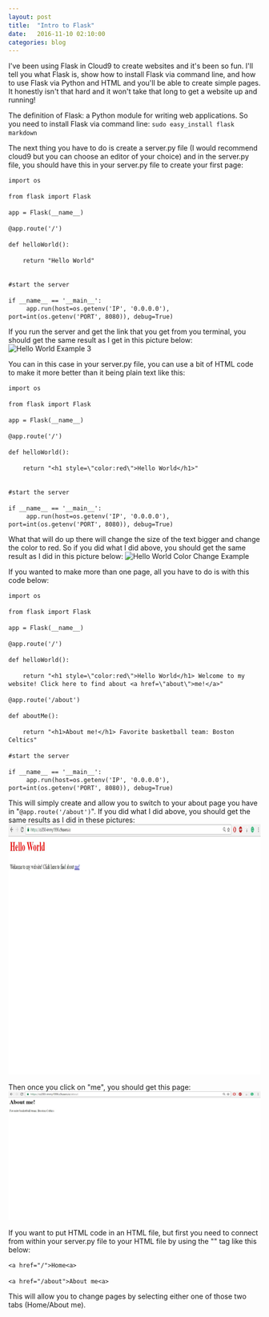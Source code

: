 ```yaml
---
layout: post
title:  "Intro to Flask"
date:   2016-11-10 02:10:00
categories: blog
---
```

I've been using Flask in Cloud9 to create websites and it's been so fun. I'll tell you what Flask is, show how to install Flask via command line, and how to use Flask via Python and HTML
and you'll be able to create simple pages. It honestly isn't that hard and it won't take that long to get a website up and running!

The definition of Flask: a Python module for writing web applications. So you need to install Flask via command line: `sudo easy_install flask markdown`

The next thing you have to do is create a server.py file (I would recommend cloud9 but you can choose an editor of your choice) and in the
server.py file, you should have this in your server.py file to create your first page:


    import os
    
    from flask import Flask
    
    app = Flask(__name__)
    
    @app.route('/')
    
    def helloWorld():
    
        return "Hello World"
     
    
    #start the server
    
    if __name__ == '__main__':
         app.run(host=os.getenv('IP', '0.0.0.0'), port=int(os.getenv('PORT', 8080)), debug=True)


If you run the server and get the link that you get from you terminal, you should get the same result as I get in this picture below:
<img src="/JekyllGithubTechnicalblog/sleek_blog-master/assets/img/IntroToFlaskBlog2.jpg" alt="Hello World Example 3">

You can in this case in your server.py file, you can use a bit of HTML code to make it more better than it being plain text like this:

```
import os

from flask import Flask

app = Flask(__name__)

@app.route('/')

def helloWorld():

    return "<h1 style=\"color:red\">Hello World</h1>"
    

#start the server

if __name__ == '__main__':
     app.run(host=os.getenv('IP', '0.0.0.0'), port=int(os.getenv('PORT', 8080)), debug=True)
```

What that will do up there will change the size of the text bigger and change the color to red. So if you did what I did above, you should get the same result as I did in this picture below:
<img src="/JekyllGithubTechnicalblog/sleek_blog-master/assets/img/HelloWorldColorChange.jpg" alt="Hello World Color Change Example">

If you wanted to make more than one page, all you have to do is with this code below:

```
import os

from flask import Flask

app = Flask(__name__)

@app.route('/')

def helloWorld():

    return "<h1 style=\"color:red\">Hello World</h1> Welcome to my website! Click here to find about <a href=\"about\">me!</a>"
    
@app.route('/about')

def aboutMe():

    return "<h1>About me!</h1> Favorite basketball team: Boston Celtics"
    
#start the server

if __name__ == '__main__':
     app.run(host=os.getenv('IP', '0.0.0.0'), port=int(os.getenv('PORT', 8080)), debug=True)
```

This will simply create and allow you to switch to your about page you have in "`@app.route('/about')`". If you did what I did above, you should get the same results as I did in these pictures:
<img src="/assets/img/HelloWorldColorChangeLink.jpg" alt="Hello World Color Change Link" height="500" weight="500">

Then once you click on "me", you should get this page:
<img src="/assets/img/HelloWorldColorChangeLink2.jpg" alt="Hello World Color Change Link 2">

If you want to put HTML code in an HTML file, but first you need to connect from within your server.py file to your HTML file by using the "<a>" tag like this below:

```
<a href="/">Home<a>

<a href="/about">About me<a>
```

This will allow you to change pages by selecting either one of those two tabs (Home/About me).